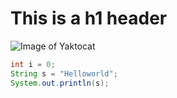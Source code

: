 # This is a h1 header
![Image of Yaktocat](https://octodex.github.com/images/yaktocat.png)
```java
int i = 0;
String s = "Helloworld";
System.out.println(s);
```
